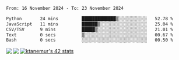<!--START_SECTION:waka-->

```txt
From: 16 November 2024 - To: 23 November 2024

Python       24 mins         █████████████▒░░░░░░░░░░░   52.78 %
JavaScript   11 mins         ██████▒░░░░░░░░░░░░░░░░░░   25.04 %
CSV/TSV      9 mins          █████▒░░░░░░░░░░░░░░░░░░░   21.01 %
Text         0 secs          ▒░░░░░░░░░░░░░░░░░░░░░░░░   00.67 %
Bash         0 secs          ░░░░░░░░░░░░░░░░░░░░░░░░░   00.50 %
```

<!--END_SECTION:waka-->
<a href="https://github.com/anuraghazra/github-readme-stats">
  <img align="left" src="https://github-readme-stats.vercel.app/api?username=Tanesan&count_private=true&show_icons=true" />
<img align="left" src="https://github-readme-stats.vercel.app/api/top-langs/?username=Tanesan" />
</a>

[![ktanemur's 42 stats](https://badge42.vercel.app/api/v2/cl1wslf6s002109l771rng2w8/stats?cursusId=21&coalitionId=62)](https://github.com/JaeSeoKim/badge42)
